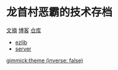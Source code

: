 
# 龙首村恶霸的技术存档

[文摘](menu.md)
[博客](blog.md)
[仓库]()

* [ezlib](resp/ezlib.md)
* [server](resp/server.md)

<!-- set a default theme -->
[gimmick:theme (inverse: false)](slate)

<!-- show a theme chooser in the menu bar -->
<!-- [gimmick:ThemeChooser](Change theme) -->